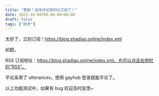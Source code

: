 ```yaml
---
title: "更新！支持评论和RSS订阅了！"
date: 2021-10-08T00:00:00+08:00
draft: false
tags: ["技术"]
---
```


太好了，立刻订阅！https://blog.shadiao.online/index.xml

<!--more-->

如题。

RSS 订阅地址：https://blog.shadiao.online/index.xml，也可以点击右侧栏的“RSS”。

平论采用了 utterances，使用 gayhub 登录就能平论了。

以上功能测试中，如果有 bug 欢迎及时反馈~